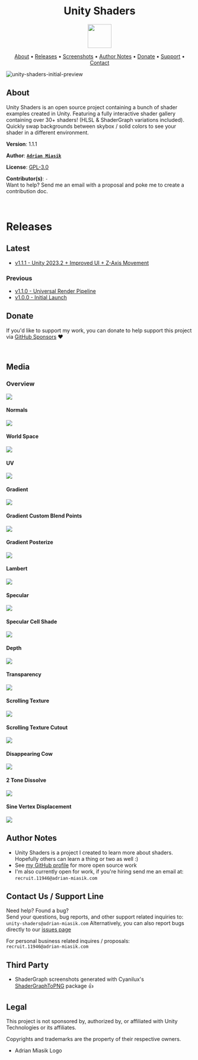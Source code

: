 <h1 align="center">Unity Shaders</h1>

<p align="center">
  <img src="UnityShaders/Assets/Sprites/icon-unity-shaders.png" width="64">
</p>

<p align="center">
  <a href="#about">About</a> &bull;
  <a href="#releases">Releases</a> &bull;
  <a href="#media">Screenshots</a> &bull;
  <a href="#author-notes">Author Notes</a> &bull;
  <a href="#donate">Donate</a> &bull;
  <a href="#contact-us--support-line">Support</a> &bull;
  <a href="#contact-us--support-line">Contact</a>
</p>

<img alt="unity-shaders-initial-preview" src="https://user-images.githubusercontent.com/12757380/82749272-042d4980-9d76-11ea-99e4-9b8617d04f78.gif">

## About

Unity Shaders is an open source project containing a bunch of shader examples created in Unity.
Featuring a fully interactive shader gallery containing over 30+ shaders! (HLSL & ShaderGraph variations included). 
Quickly swap backgrounds between skybox / solid colors to see your shader in a different environment.

**Version**:  1.1.1

**Author**:  **[`Adrian Miasik`](https://adrian-miasik.com)**

**License**: [GPL-3.0](LICENSE)

**Contributor(s)**: `-`  
Want to help? Send me an email with a proposal and poke me to create a contribution doc.

&nbsp;
# Releases
## Latest
- [v1.1.1 - Unity 2023.2 + Improved UI + Z-Axis Movement](https://github.com/adrian-miasik/unity-shaders/releases/tag/v1.1.0)

### Previous
- [v1.1.0 - Universal Render Pipeline](https://github.com/adrian-miasik/unity-shaders/releases/tag/v1.1.0)
- [v1.0.0 - Initial Launch](https://github.com/adrian-miasik/unity-shaders/releases/tag/v1.0.0)

## Donate
If you'd like to support my work, you can donate to help support this project via [GitHub Sponsors](https://github.com/sponsors/adrian-miasik) ❤️

&nbsp;
## Media
### Overview
<img src="/readme-preview.png">

#### Normals
<img src="/screenshots/Normals.png">

#### World Space
<img src="/screenshots/World Space.png">

#### UV
<img src="/screenshots/UV.png">

#### Gradient
<img src="/screenshots/Gradient.png">

#### Gradient Custom Blend Points
<img src="/screenshots/Gradient Custom Blend Points.png">

#### Gradient Posterize
<img src="/screenshots/Gradient Posterize.png">

#### Lambert
<img src="/screenshots/Lambert.png">

#### Specular
<img src="/screenshots/Specular.png">

#### Specular Cell Shade
<img src="/screenshots/Specular Cell Shade.png">

#### Depth
<img src="/screenshots/Depth.png">

#### Transparency
<img src="/screenshots/Transparency.png">

#### Scrolling Texture
<img src="/screenshots/Scrolling Texture.png">

#### Scrolling Texture Cutout
<img src="/screenshots/Scrolling Texture Cutout.png">

#### Disappearing Cow
<img src="/screenshots/Disappearing Cow.png">

#### 2 Tone Dissolve
<img src="/screenshots/2 Tone Dissolve.png">

#### Sine Vertex Displacement
<img src="/screenshots/Sine Vertex Displacement.png">

## Author Notes
- Unity Shaders is a project I created to learn more about shaders. Hopefully others can learn a thing or two as well :)
- See [my GitHub profile](https://github.com/adrian-miasik) for more open source work
- I'm also currently open for work, if you're hiring send me an email at: `recruit.11946@adrian-miasik.com`

## Contact Us / Support Line
Need help?  Found a bug?  
Send your questions, bug reports, and other support related inquiries to:  
`unity-shaders@adrian-miasik.com`
Alternatively, you can also report bugs directly to our [issues page](https://github.com/adrian-miasik/unity-shaders/issues)

For personal business related inquires / proposals:  
`recruit.11946@adrian-miasik.com`

## Third Party
- ShaderGraph screenshots generated with Cyanilux's [ShaderGraphToPNG](https://github.com/Cyanilux/ShaderGraphToPNG) package 👍

## Legal
This project is not sponsored by, authorized by, or affiliated with Unity Technologies or its affiliates.

Copyrights and trademarks are the property of their respective owners.
- Adrian Miasik Logo
